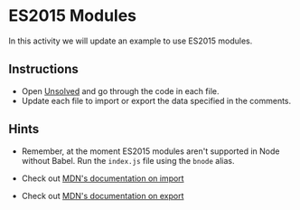 # ES2015 Modules

In this activity we will update an example to use ES2015 modules.

## Instructions

* Open [Unsolved](./Unsolved) and go through the code in each file.
* Update each file to import or export the data specified in the comments.

## Hints

* Remember, at the moment ES2015 modules aren't supported in Node without Babel. Run the `index.js` file using the `bnode` alias.

* Check out [MDN's documentation on import](https://developer.mozilla.org/en-US/docs/Web/JavaScript/Reference/Statements/import)

* Check out [MDN's documentation on export](https://developer.mozilla.org/en-US/docs/Web/JavaScript/Reference/Statements/export)
